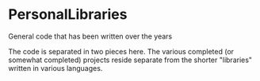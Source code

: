 # PersonalLibraries
General code that has been written over the years

The code is separated in two pieces here. The various completed (or somewhat completed) projects reside separate from the shorter "libraries" written in various languages.
